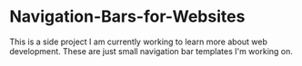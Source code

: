 # Navigation-Bars-for-Websites

This is a side project I am currently working to learn more about web development. These are just small navigation bar templates I'm working on.
